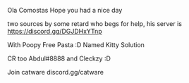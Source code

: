 Ola Comostas
Hope you had a nice day

 two sources by some retard who begs for help, his server is https://discord.gg/DGJDHxYTnp

With Poopy Free Pasta :D Named Kitty Solution 

CR too Abdul#8888 and Cleckzy :D

Join catware discord.gg/catware
